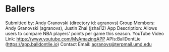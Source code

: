 # Ballers

Submitted by: Andy Granovski (directory id: agranovs)
Group Members: Andy Granovski (agranovs), Justin Zhai (jzhai12)
App Description: Allows users to compare NBA players' points per game this season.
YouTube Video Link: https://www.youtube.com/MyAmazingAPP
APIs:BallDontLie (https://app.balldontlie.io)
Contact Email: agranovs@terpmail.umd.edu
